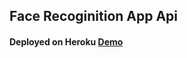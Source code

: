 ## Face Recoginition App Api
#### Deployed on Heroku [Demo](https://face-recognition-app123.herokuapp.com/)
